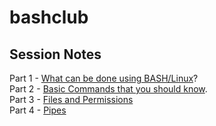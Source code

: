 # bashclub
## Session Notes  
Part 1 - [What can be done using BASH/Linux](./Part_1.md)?  
Part 2 - [Basic Commands that you should know](./Part_2.md).  
Part 3 - [Files and Permissions](./Part_3.md)  
Part 4 - [Pipes](./Part_4.md)
